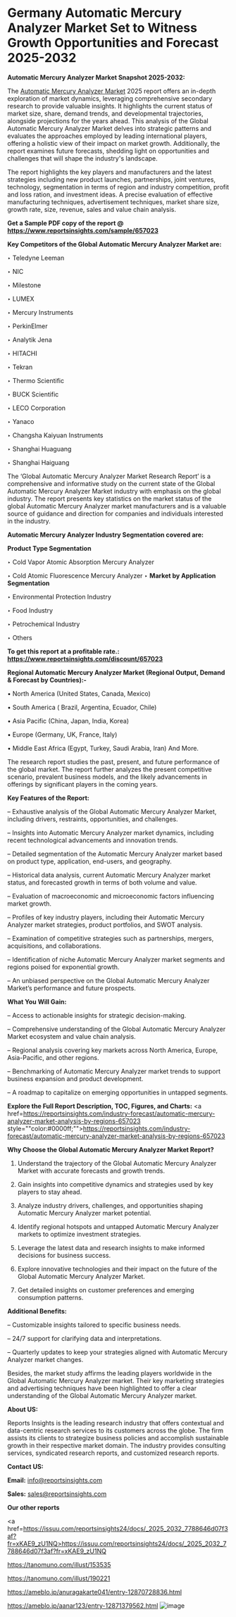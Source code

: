 # Germany Automatic Mercury Analyzer Market Set to Witness Growth Opportunities and Forecast 2025-2032

<strong>Automatic Mercury Analyzer Market Snapshot 2025-2032:</strong>

The <a href=https://www.reportsinsights.com/sample/657023>Automatic Mercury Analyzer Market</a> 2025 report offers an in-depth exploration of market dynamics, leveraging comprehensive secondary research to provide valuable insights. It highlights the current status of market size, share, demand trends, and developmental trajectories, alongside projections for the years ahead. This analysis of the Global Automatic Mercury Analyzer Market delves into strategic patterns and evaluates the approaches employed by leading international players, offering a holistic view of their impact on market growth. Additionally, the report examines future forecasts, shedding light on opportunities and challenges that will shape the industry's landscape.

The report highlights the key players and manufacturers and the latest strategies including new product launches, partnerships, joint ventures, technology, segmentation in terms of region and industry competition, profit and loss ration, and investment ideas. A precise evaluation of effective manufacturing techniques, advertisement techniques, market share size, growth rate, size, revenue, sales and value chain analysis.

<strong>Get a Sample PDF copy of the report @ <a href=https://www.reportsinsights.com/sample/657023 style=color:#0000ff;>https://www.reportsinsights.com/sample/657023</a></strong>

<strong>Key Competitors of the Global Automatic Mercury Analyzer Market are:</strong>

‣ Teledyne Leeman

‣ NIC

‣ Milestone

‣ LUMEX

‣ Mercury Instruments

‣ PerkinElmer

‣ Analytik Jena

‣ HITACHI

‣ Tekran

‣ Thermo Scientific

‣ BUCK Scientific

‣ LECO Corporation

‣ Yanaco

‣ Changsha Kaiyuan Instruments

‣ Shanghai Huaguang

‣ Shanghai Haiguang

The ‘Global Automatic Mercury Analyzer Market Research Report’ is a comprehensive and informative study on the current state of the Global Automatic Mercury Analyzer Market industry with emphasis on the global industry. The report presents key statistics on the market status of the global Automatic Mercury Analyzer market manufacturers and is a valuable source of guidance and direction for companies and individuals interested in the industry.

<strong>Automatic Mercury Analyzer Industry Segmentation covered are:</strong>

<strong>Product Type Segmentation</strong>

‣ Cold Vapor Atomic Absorption Mercury Analyzer

‣ Cold Atomic Fluorescence Mercury Analyzer
‣ 
<strong>Market by Application Segmentation</strong>

‣ Environmental Protection Industry

‣ Food Industry

‣ Petrochemical Industry

‣ Others

<strong>To get this report at a profitable rate.: <a href=https://www.reportsinsights.com/discount/657023 style=color:#0000ff;>https://www.reportsinsights.com/discount/657023</a></strong>

<strong>Regional Automatic Mercury Analyzer Market (Regional Output, Demand &amp; Forecast by Countries):-</strong>

• North America (United States, Canada, Mexico)

• South America ( Brazil, Argentina, Ecuador, Chile)

• Asia Pacific (China, Japan, India, Korea)

• Europe (Germany, UK, France, Italy)

• Middle East Africa (Egypt, Turkey, Saudi Arabia, Iran) And More.

The research report studies the past, present, and future performance of the global market. The report further analyzes the present competitive scenario, prevalent business models, and the likely advancements in offerings by significant players in the coming years.

<strong>Key Features of the Report:</strong>

– Exhaustive analysis of the Global Automatic Mercury Analyzer Market, including drivers, restraints, opportunities, and challenges.

– Insights into Automatic Mercury Analyzer market dynamics, including recent technological advancements and innovation trends.

– Detailed segmentation of the Automatic Mercury Analyzer market based on product type, application, end-users, and geography.

– Historical data analysis, current Automatic Mercury Analyzer market status, and forecasted growth in terms of both volume and value.

– Evaluation of macroeconomic and microeconomic factors influencing market growth.

– Profiles of key industry players, including their Automatic Mercury Analyzer market strategies, product portfolios, and SWOT analysis.

– Examination of competitive strategies such as partnerships, mergers, acquisitions, and collaborations.

– Identification of niche Automatic Mercury Analyzer market segments and regions poised for exponential growth.

– An unbiased perspective on the Global Automatic Mercury Analyzer Market’s performance and future prospects.

<strong>What You Will Gain:</strong>

– Access to actionable insights for strategic decision-making.

– Comprehensive understanding of the Global Automatic Mercury Analyzer Market ecosystem and value chain analysis.

– Regional analysis covering key markets across North America, Europe, Asia-Pacific, and other regions.

– Benchmarking of Automatic Mercury Analyzer market trends to support business expansion and product development.

– A roadmap to capitalize on emerging opportunities in untapped segments.

<strong>Explore the Full Report Description, TOC, Figures, and Charts:</strong>
<a href=https://reportsinsights.com/industry-forecast/automatic-mercury-analyzer-market-analysis-by-regions-657023 style=""color:#0000ff;"">https://reportsinsights.com/industry-forecast/automatic-mercury-analyzer-market-analysis-by-regions-657023</a>

<strong>Why Choose the Global Automatic Mercury Analyzer Market Report?</strong>

1. Understand the trajectory of the Global Automatic Mercury Analyzer Market with accurate forecasts and growth trends.

2. Gain insights into competitive dynamics and strategies used by key players to stay ahead.

3. Analyze industry drivers, challenges, and opportunities shaping Automatic Mercury Analyzer market potential.

4. Identify regional hotspots and untapped Automatic Mercury Analyzer markets to optimize investment strategies.

5. Leverage the latest data and research insights to make informed decisions for business success.

6. Explore innovative technologies and their impact on the future of the Global Automatic Mercury Analyzer Market.

7. Get detailed insights on customer preferences and emerging consumption patterns.

<strong>Additional Benefits:</strong>

– Customizable insights tailored to specific business needs.

– 24/7 support for clarifying data and interpretations.

– Quarterly updates to keep your strategies aligned with Automatic Mercury Analyzer market changes.

Besides, the market study affirms the leading players worldwide in the Global Automatic Mercury Analyzer market. Their key marketing strategies and advertising techniques have been highlighted to offer a clear understanding of the Global Automatic Mercury Analyzer market.

<strong><strong>About US</strong>:</strong>

Reports Insights is the leading research industry that offers contextual and data-centric research services to its customers across the globe. The firm assists its clients to strategize business policies and accomplish sustainable growth in their respective market domain. The industry provides consulting services, syndicated research reports, and customized research reports.

<strong>Contact US:</strong>

<p class=><b>Email:</b> <a href=mailto:info@reportsinsights.com>info@reportsinsights.com</a></p>
<p class=><b>Sales:</b> <a href=mailto:sales@reportsinsights.com>sales@reportsinsights.com</a></p>

<strong>Our other reports</strong>

<a href=https://issuu.com/reportsinsights24/docs/_2025_2032_7788646d07f3af?fr=xKAE9_zU1NQ>https://issuu.com/reportsinsights24/docs/_2025_2032_7788646d07f3af?fr=xKAE9_zU1NQ</a>

<a href=https://tanomuno.com/illust/153535>https://tanomuno.com/illust/153535</a>

<a href=https://tanomuno.com/illust/190221>https://tanomuno.com/illust/190221</a>

<a href=https://ameblo.jp/anuragakarte041/entry-12870728836.html>https://ameblo.jp/anuragakarte041/entry-12870728836.html</a>

<a href=https://ameblo.jp/aanar123/entry-12871379562.html>https://ameblo.jp/aanar123/entry-12871379562.html</a>
![image](https://github.com/user-attachments/assets/0d864d47-93a8-420b-a749-bc3510aee10f)
